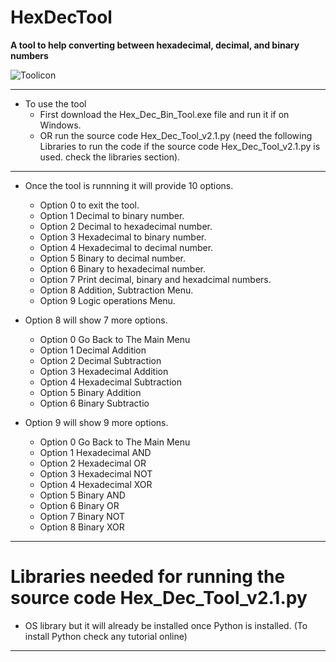 # **HexDecTool**

**A tool to help converting between hexadecimal, decimal, and binary numbers**

![Toolicon](HexDecBin.ico)

---

- To use the tool
  - First download the Hex_Dec_Bin_Tool.exe file and run it if on Windows.
  - OR run the source code Hex_Dec_Tool_v2.1.py (need the following Libraries to run the code if the source code Hex_Dec_Tool_v2.1.py is used. check the libraries section).
  
---

- Once the tool is runnning it will provide 10 options.
  - Option 0 to exit the tool.
  - Option 1 Decimal to binary number.
  - Option 2 Decimal to hexadecimal number.
  - Option 3 Hexadecimal to binary number.
  - Option 4 Hexadecimal to decimal number.
  - Option 5 Binary to decimal number.
  - Option 6 Binary to hexadecimal number.
  - Option 7 Print decimal, binary and hexadcimal numbers.
  - Option 8 Addition, Subtraction Menu.
  - Option 9 Logic operations Menu.
  
- Option 8 will show 7 more options.
  - Option 0 Go Back to The Main Menu
  - Option 1 Decimal Addition
  - Option 2 Decimal Subtraction
  - Option 3 Hexadecimal Addition
  - Option 4 Hexadecimal Subtraction
  - Option 5 Binary Addition
  - Option 6 Binary Subtractio

- Option 9 will show 9 more options.
  - Option 0 Go Back to The Main Menu
  - Option 1 Hexadecimal AND
  - Option 2 Hexadecimal OR
  - Option 3 Hexadecimal NOT
  - Option 4 Hexadecimal XOR
  - Option 5 Binary AND
  - Option 6 Binary OR
  - Option 7 Binary NOT
  - Option 8 Binary XOR
  
---

# Libraries needed for running the source code Hex_Dec_Tool_v2.1.py

- OS library but it will already be installed once Python is installed. (To install Python check any tutorial online)

---
